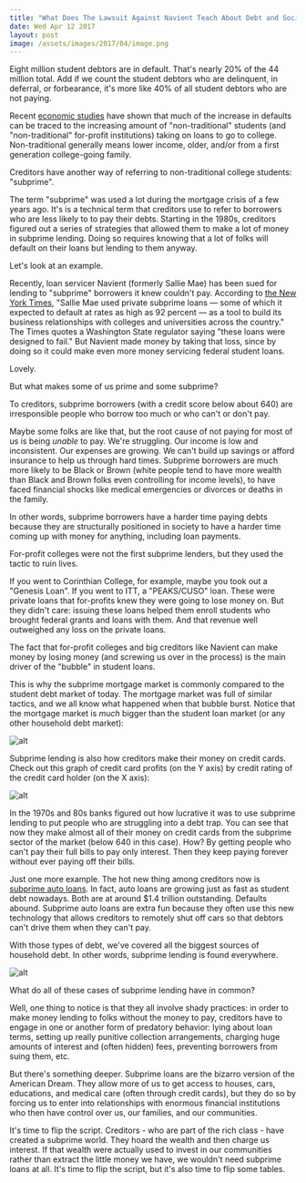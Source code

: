 ```yaml
---
title: "What Does The Lawsuit Against Navient Teach About Debt and Social Control?"
date: Wed Apr 12 2017
layout: post
image: /assets/images/2017/04/image.png
---
```


Eight million student debtors are in default. That's nearly 20% of the 44 million total. Add if we count the student debtors who are delinquent, in deferral, or forbearance, it's more like 40% of all student debtors who are not paying.

Recent [economic studies](https://www.brookings.edu/wp-content/uploads/2016/07/ConferenceDraft_LooneyYannelis_StudentLoanDefaults.pdf) have shown that much of the increase in defaults can be traced to the increasing amount of "non-traditional" students (and "non-traditional" for-profit institutions) taking on loans to go to college. Non-traditional generally means lower income, older, and/or from a first generation college-going family.

Creditors have another way of referring to non-traditional college students: "subprime".

The term "subprime" was used a lot during the mortgage crisis of a few years ago. It's is a technical term that creditors use to refer to borrowers who are less likely to to pay their debts. Starting in the 1980s, creditors figured out a series of strategies that allowed them to make a lot of money in subprime lending. Doing so requires knowing that a lot of folks will default on their loans but lending to them anyway.

Let's look at an example.

Recently, loan servicer Navient (formerly Sallie Mae) has been sued for lending to "subprime" borrowers it knew couldn't pay. According to [the New York Times](http://www.nytimes.com/2017/04/09/business/dealbook/accusations-navient.html?_r=0), "Sallie Mae used private subprime loans — some of which it expected to default at rates as high as 92 percent — as a tool to build its business relationships with colleges and universities across the country." The Times quotes a Washington State regulator saying "these loans were designed to fail." But Navient made money by taking that loss, since by doing so it could make even more money servicing federal student loans.

Lovely.

But what makes some of us prime and some subprime?

To creditors, subprime borrowers (with a credit score below about 640) are irresponsible people who borrow too much or who can't or don't pay. 

Maybe some folks are like that, but the root cause of not paying for most of us is being *unable* to pay. We're struggling. Our income is low and inconsistent. Our expenses are growing. We can't build up savings or afford insurance to help us through hard times. Subprime borrowers are much more likely to be Black or Brown (white people tend to have more wealth than Black and Brown folks even controlling for income levels), to have faced financial shocks like medical emergencies or divorces or deaths in the family. 

In other words, subprime borrowers have a harder time paying debts because they are structurally positioned in society to have a harder time coming up with money for anything, including loan payments.

For-profit colleges were not the first subprime lenders, but they used the tactic to ruin lives.  

If you went to Corinthian College, for example, maybe you took out a "Genesis Loan". If you went to ITT, a "PEAKS/CUSO" loan. These were private loans that for-profits knew they were going to lose money on. But they didn't care: issuing these loans helped them enroll students who brought federal grants and loans with them. And that revenue well outweighed any loss on the private loans.

The fact that for-profit colleges and big creditors like Navient can make money by losing money (and screwing us over in the process) is the main driver of the "bubble" in student loans.

This is why the subprime mortgage market is commonly compared to the student debt market of today. The mortgage market was full of similar tactics, and we all know what happened when that bubble burst. Notice that the mortgage market is *much* bigger than the student loan market (or any other household debt market):

![alt](https://knowyourdebt.debtcollective.org/assets/img/housingdebt.png)

Subprime lending is also how creditors make their money on credit cards. Check out this graph of credit card profits (on the Y axis) by credit rating of the credit card holder (on the X axis):

![alt](https://knowyourdebt.debtcollective.org/assets/img/cc-profits.png)

In the 1970s and 80s banks figured out how lucrative it was to use subprime lending to put people who are struggling into a debt trap. You can see that now they make almost all of their money on credit cards from the subprime sector of the market (below 640 in this case). How? By getting people who can't pay their full bills to pay only interest. Then they keep paying forever without ever paying off their bills.

Just one more example. The hot new thing among creditors now is [subprime auto loans](https://www.bloomberg.com/news/articles/2016-02-11/some-hedge-funds-want-to-make-subprime-auto-loans-next-big-short). In fact, auto loans are growing just as fast as student debt nowadays. Both are at around $1.4 trillion outstanding. Defaults abound. Subprime auto loans are extra fun because they often use this new technology that allows creditors to remotely shut off cars so that debtors can't drive them when they can't pay.

With those types of debt, we've covered all the biggest sources of household debt. In other words, subprime lending is found everywhere.

![alt](https://knowyourdebt.debtcollective.org/assets/img/nonhousingdebt.png)

What do all of these cases of subprime lending have in common?

Well, one thing to notice is that they all involve shady practices: in order to make money lending to folks without the money to pay, creditors have to engage in one or another form of predatory behavior: lying about loan terms, setting up really punitive collection arrangements, charging huge amounts of interest and (often hidden) fees, preventing borrowers from suing them, etc.

But there's something deeper. Subprime loans are the bizarro version of the American Dream. They allow more of us to get access to houses, cars, educations, and medical care (often through credit cards), but they do so by forcing us to enter into relationships with enormous financial institutions who then have control over us, our families, and our communities. 

It's time to flip the script. Creditors - who are part of the rich class - have created a subprime world. They hoard the wealth and then charge us interest. If that wealth were actually used to invest in our communities rather than extract the little money we have, we wouldn't need subprime loans at all. It's time to flip the script, but it's also time to flip some tables.